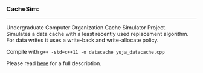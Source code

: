 ### CacheSim:  
----  
Undergraduate Computer Organization Cache Simulator Project.   
Simulates a data cache with a least recently used replacement algorithm.  
For data writes it uses a write-back and write-allocate policy.  

Compile with `g++ -std=c++11 -o datacache yuja_datacache.cpp`    
  
  

Please read [here](Proj_Ins.pdf) for a full description. 
